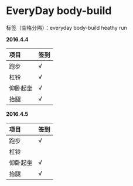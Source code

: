 ﻿# EveryDay body-build

标签（空格分隔）：everyday body-build heathy run 

**2016.4.4**

项目|签到
:---------------|:---------------
跑步|√|
杠铃|√|
仰卧起坐|√|
抬腿|√|

**2016.4.5**

项目|签到
:---------------|:---------------
跑步|√|
杠铃||
仰卧起坐|√|
抬腿|√||√|






